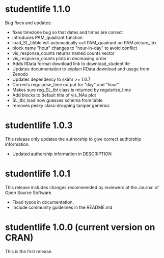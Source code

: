 # studentlife 1.1.0
Bug fixes and updates:
  
  * fixes timezone bug so that dates and times are correct
  * introduces PAM_quadrant function
  * load_SL_tibble will automatically call PAM_quadrant on PAM picture_idx
  * block name "hour" changes to "hour-in-day" to avoid conflict
  * vis_response_counts returns named counts vector
  * vis_response_counts plots in decreasing order
  * Adds RData format download link to download_studentlife
  * Updates documentation to explain RData download and usage from Zenodo
  * Updates dependency to skimr >= 1.0.7
  * Corrects regularise_time output for "day" and "hour"
  * Makes sure reg_SL_tbl class is returned by regularise_time
  * Add blocks to default title of vis_NAs plot
  * SL_tbl_load now guesses schema from table
  * removes pesky class-dropping tamper generics
  
# studentlife 1.0.3
This release only updates the authorship to give
correct authorship information.

  * Updated authorship information in DESCRIPTION

# studentlife 1.0.1
This release includes changes recommended by 
reviewers at the Journal of Open Source Software.

  * Fixed typos in documentation.
  * Include community guidelines in the README.md

# studentlife 1.0.0 (current version on CRAN)
This is the first release.
